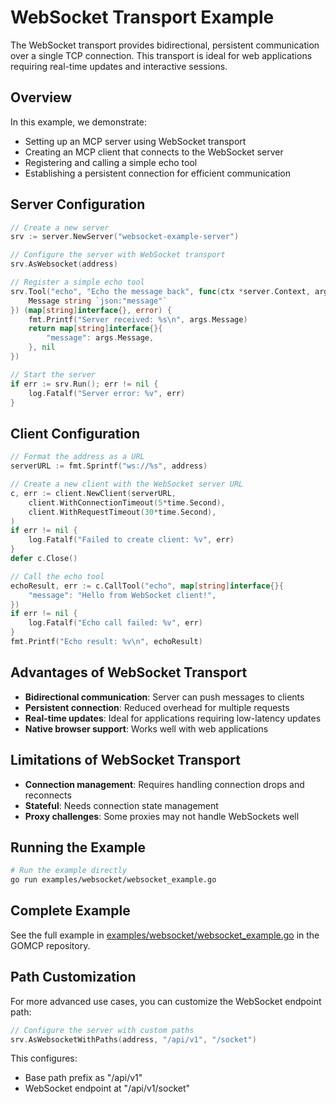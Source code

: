 # WebSocket Transport Example

The WebSocket transport provides bidirectional, persistent communication over a single TCP connection. This transport is ideal for web applications requiring real-time updates and interactive sessions.

## Overview

In this example, we demonstrate:

- Setting up an MCP server using WebSocket transport
- Creating an MCP client that connects to the WebSocket server
- Registering and calling a simple echo tool
- Establishing a persistent connection for efficient communication

## Server Configuration

```go
// Create a new server
srv := server.NewServer("websocket-example-server")

// Configure the server with WebSocket transport
srv.AsWebsocket(address)

// Register a simple echo tool
srv.Tool("echo", "Echo the message back", func(ctx *server.Context, args struct {
    Message string `json:"message"`
}) (map[string]interface{}, error) {
    fmt.Printf("Server received: %s\n", args.Message)
    return map[string]interface{}{
        "message": args.Message,
    }, nil
})

// Start the server
if err := srv.Run(); err != nil {
    log.Fatalf("Server error: %v", err)
}
```

## Client Configuration

```go
// Format the address as a URL
serverURL := fmt.Sprintf("ws://%s", address)

// Create a new client with the WebSocket server URL
c, err := client.NewClient(serverURL,
    client.WithConnectionTimeout(5*time.Second),
    client.WithRequestTimeout(30*time.Second),
)
if err != nil {
    log.Fatalf("Failed to create client: %v", err)
}
defer c.Close()

// Call the echo tool
echoResult, err := c.CallTool("echo", map[string]interface{}{
    "message": "Hello from WebSocket client!",
})
if err != nil {
    log.Fatalf("Echo call failed: %v", err)
}
fmt.Printf("Echo result: %v\n", echoResult)
```

## Advantages of WebSocket Transport

- **Bidirectional communication**: Server can push messages to clients
- **Persistent connection**: Reduced overhead for multiple requests
- **Real-time updates**: Ideal for applications requiring low-latency updates
- **Native browser support**: Works well with web applications

## Limitations of WebSocket Transport

- **Connection management**: Requires handling connection drops and reconnects
- **Stateful**: Needs connection state management
- **Proxy challenges**: Some proxies may not handle WebSockets well

## Running the Example

```bash
# Run the example directly
go run examples/websocket/websocket_example.go
```

## Complete Example

See the full example in [examples/websocket/websocket_example.go](https://github.com/localrivet/gomcp/tree/main/examples/websocket/websocket_example.go) in the GOMCP repository.

## Path Customization

For more advanced use cases, you can customize the WebSocket endpoint path:

```go
// Configure the server with custom paths
srv.AsWebsocketWithPaths(address, "/api/v1", "/socket")
```

This configures:

- Base path prefix as "/api/v1"
- WebSocket endpoint at "/api/v1/socket"
